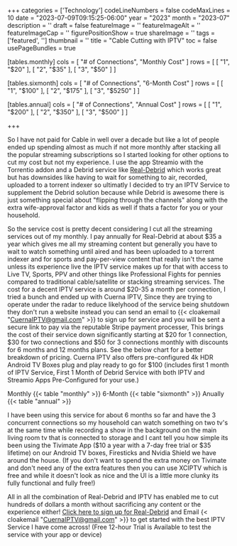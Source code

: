 ﻿+++
categories = ['Technology']
codeLineNumbers = false
codeMaxLines = 10
date = "2023-07-09T09:15:25-06:00"
year = "2023"
month = "2023-07"
description = ''
draft = false
featureImage = ''
featureImageAlt = ''
featureImageCap = ''
figurePositionShow = true
shareImage = ''
tags = ['featured', '']
thumbnail = ''
title = "Cable Cutting with IPTV"
toc = false
usePageBundles = true

[tables.monthly]
cols = [ "# of Connections", "Monthly Cost" ]
rows = [
  [ "1", "$20" ],
  [ "2", "$35" ],
  [ "3", "$50" ]
]

[tables.sixmonth]
cols = [ "# of Connections", "6-Month Cost" ]
rows = [
  [ "1", "$100" ],
  [ "2", "$175" ],
  [ "3", "$5250" ]
]

[tables.annual]
cols = [ "# of Connections", "Annual Cost" ]
rows = [
  [ "1", "$200" ],
  [ "2", "$350" ],
  [ "3", "$500" ]
]

+++

So I have not paid for Cable in well over a decade but like a lot of people ended up spending almost as much if not more monthly after stacking all the popular streaming subscriptions 
so I started looking for other options to cut my cost but not my experience. I use the app Streamio with the Torrentio addon and a Debrid service like [Real-Debrid](http://real-debrid.com/?id=7432212) which works great but has downsides like having to wait for something to air, recorded, uploaded to a torrent indexer so ultimatly I decided to try an IPTV Service to supplement the Debrid solution because while Debrid is awesome there is just something special about "flipping through the channels" along with the extra wife-approval factor and kids as well if thats a factor for you or your household.

So the service cost is pretty decent considering I cut all the streaming services out of my monthly. I pay annually for Real-Debrid at about $35 a year which gives me all my streaming content but generally you have to wait to watch something until aired and has been uploaded to a torrent indexer and for sports and pay-per-view content that really isn't the same unless its experience live the IPTV service makes up for that with access to Live TV, Sports, PPV and other things like Professional Fights for pennies compared to traditional cable/satellite or stacking streaming services. The cost for a decent IPTV service is around $20-35 a month per connection, I tried a bunch and ended up with Cuerna IPTV, Since they are trying to operate under the radar to reduce likelyhood of the service being shutdown they don't run a website instead you can send an email to {{< cloakemail "CuernaIPTV@gmail.com" >}} to sign up for service and you will be sent a secure link to pay via the reputable Stripe payment processer, This brings the cost of their service down significantly starting at $20 for 1 connection, $30 for two connections and $50 for 3 connections monthly with discounts for 6 months and 12 months plans. See the below chart for a better breakdown of pricing. Cuerna IPTV also offers pre-configured 4k HDR Android TV Boxes plug and play ready to go for $100 (includes first 1 month of IPTV Service, First 1 Month of Debrid Service with both IPTV and Streamio Apps Pre-Configured for your use.)

Monthly
{{< table "monthly" >}}
6-Month
{{< table "sixmonth" >}}
Anually
{{< table "annual" >}}

I have been using this service for about 6 months so far and have the 3 concurrent connections so my household can watch something on two tv's at the same time while recording a show in the background on the main living room tv that is connected to storage and I cant tell you how simple its been using the Tivimate App ($10 a year with a 7-day free trial or $35 lifetime) on our Android TV boxes, Firesticks and Nvidia Shield we have around the house. (If you don't want to spend the extra money on Tivimate and don't need any of the extra features then you can use XCIPTV which is free and while it doesn't look as nice and the UI is a little more clunky its fully functional and fully free!)

All in all the combination of Real-Debrid and IPTV has enabled me to cut hundreds of dollars a month without sacrificing any content or the experience either! [Click here to sign up for Real-Debrid](http://real-debrid.com/?id=7432212) and Email {< cloakemail "CuernaIPTV@gmail.com" >}} to get started with the best IPTV Service I have come across! (Free 12-hour Trial is Available to test the service with your app or device)

